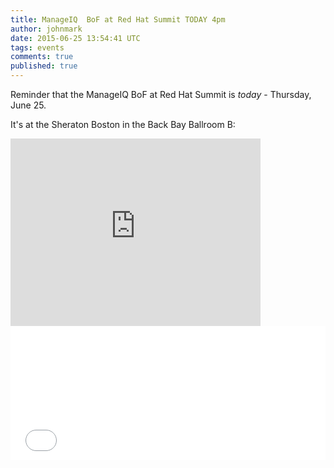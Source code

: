 ```yaml
---
title: ManageIQ  BoF at Red Hat Summit TODAY 4pm
author: johnmark
date: 2015-06-25 13:54:41 UTC
tags: events
comments: true
published: true
---
```


Reminder that the ManageIQ BoF at Red Hat Summit is *today* - Thursday, June 25. 

It's at the Sheraton Boston in the Back Bay Ballroom B:

<iframe src="https://www.google.com/maps/embed?pb=!1m18!1m12!1m3!1d2948.818117634039!2d-71.083841!3d42.34640100000001!2m3!1f0!2f0!3f0!3m2!1i1024!2i768!4f13.1!3m3!1m2!1s0x89e37a1015e7a427%3A0x3c4bcfbe62b2c7d3!2sSheraton+Boston!5e0!3m2!1sen!2sus!4v1435240972838" width="400" height="300" frameborder="0" style="border:0" allowfullscreen></iframe>

<div style="width:100%; text-align:left;" ><iframe  src="//eventbrite.com/tickets-external?eid=17321272392&ref=etckt" frameborder="0" height="214" width="100%" vspace="0" hspace="0" marginheight="5" marginwidth="5" scrolling="auto" allowtransparency="true"></iframe><div style="font-family:Helvetica, Arial; font-size:10px; padding:5px 0 5px; margin:2px; width:100%; text-align:left;" >
